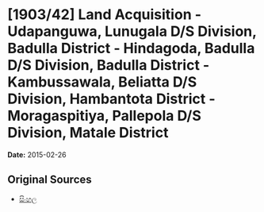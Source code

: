 # [1903/42] Land Acquisition - Udapanguwa, Lunugala D/S Division, Badulla District - Hindagoda, Badulla D/S Division, Badulla District - Kambussawala, Beliatta D/S Division, Hambantota District - Moragaspitiya, Pallepola D/S Division, Matale District

**Date:** 2015-02-26

## Original Sources

- [සිංහල](https://documents.gov.lk/view/extra-gazettes/2015/2/1903-42_S.pdf)
